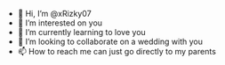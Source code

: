 - 👋 Hi, I’m @xRizky07
- 👀 I’m interested on you
- 🌱 I’m currently learning to love you
- 💞️ I’m looking to collaborate on a wedding with you
- 📫 How to reach me can just go directly to my parents

<!---
maghfirahsyakira/maghfirahsyakira is a ✨ special ✨ repository because its `README.md` (this file) appears on your GitHub profile.
You can click the Preview link to take a look at your changes.
--->

